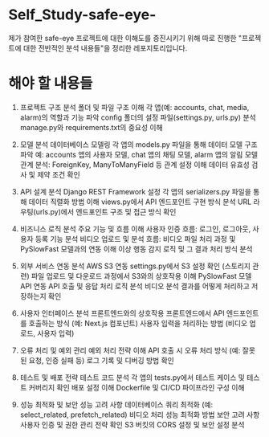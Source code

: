 # Self_Study-safe-eye-

제가 참여한 safe-eye 프로젝트에 대한 이해도를 증진시키기 위해 따로 진행한 "프로젝트에 대한 전반적인 분석 내용들"을 정리한 레포지토리입니다.

# 해야 할 내용들

1. 프로젝트 구조 분석
폴더 및 파일 구조 이해
각 앱(예: accounts, chat, media, alarm)의 역할과 기능 파악
config 폴더의 설정 파일(settings.py, urls.py) 분석
manage.py와 requirements.txt의 중요성 이해

2. 모델 분석
데이터베이스 모델링
각 앱의 models.py 파일을 통해 데이터 모델 구조 파악
예: accounts 앱의 사용자 모델, chat 앱의 채팅 모델, alarm 앱의 알림 모델
관계 분석: ForeignKey, ManyToManyField 등 관계 설정 이해
데이터 유효성 검사 및 제약 조건 확인

3. API 설계 분석
Django REST Framework 설정
각 앱의 serializers.py 파일을 통해 데이터 직렬화 방법 이해
views.py에서 API 엔드포인트 구현 방식 분석
URL 라우팅(urls.py)에서 엔드포인트 구조 및 접근 방식 확인

4. 비즈니스 로직 분석
주요 기능 및 흐름 이해
사용자 인증 흐름: 로그인, 로그아웃, 사용자 등록 기능 분석
비디오 업로드 및 분석 흐름: 비디오 파일 처리 과정 및 PySlowFast 모델과의 연동 이해
이상 행동 감지 로직 및 그 결과 처리 방식 분석

5. 외부 서비스 연동 분석
AWS S3 연동
settings.py에서 S3 설정 확인 (스토리지 관련)
파일 업로드 및 다운로드 과정에서 S3와의 상호작용 이해
PySlowFast 모델 API 연동
API 호출 및 응답 처리 로직 분석
비디오 분석 결과를 어떻게 처리하고 저장하는지 확인

6. 사용자 인터페이스 분석
프론트엔드와의 상호작용
프론트엔드에서 API 엔드포인트를 호출하는 방식 (예: Next.js 컴포넌트)
사용자 입력을 처리하는 방법 (비디오 업로드, 사용자 입력)

7. 오류 처리 및 예외 관리
예외 처리 전략 이해
API 호출 시 오류 처리 방식 (예: 잘못된 요청, 인증 실패 등)
로그 기록 및 디버깅 방법 확인

8. 테스트 및 배포 전략
테스트 코드 분석
각 앱의 tests.py에서 테스트 케이스 및 테스트 커버리지 확인
배포 설정 이해
Dockerfile 및 CI/CD 파이프라인 구성 이해

9. 성능 최적화 및 보안
성능 고려 사항
데이터베이스 쿼리 최적화 (예: select_related, prefetch_related)
비디오 처리 성능 최적화 방법
보안 고려 사항
사용자 인증 및 권한 관리 전략 확인
S3 버킷의 CORS 설정 및 보안 설정 분석
